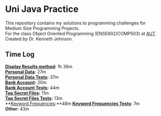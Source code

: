 # Uni Java Practice

This repository contains my solutions to programming challenges for Medium Size Programming Projects.<br/>
For the class Object Oriented Programming (ENSE602/COMP503) at [AUT](https://www.aut.ac.nz/).<br/>
Created by Dr. Kenneth Johnson.

## Time Log
**[Display Results method](src/unijavapractice/Main.java):** 1h 36m<br/>
**[Personal Data](src/unijavapractice/banking/Person.java):** 27m<br/>
**[Personal Data Tests](src/unijavapractice/Main.java):** 37m<br/>
**[Bank Account](src/unijavapractice/banking/BankAccount.java):** 20m<br/>
**[Bank Account Tests](src/unijavapractice/Main.java):** 44m<br/>
**[Top Secret Files](src/unijavapractice/secret/TopSecret.java):** 11m<br/>
**[Top Secret Files Tests](src/unijavapractice/Main.java):** 13m<br/>
**[Keyword Frequencies](src/unijavapractice//textanalysis/WordCounter.java):**48m
**[Keyword Frequencies Tests](src/unijavapractice/Main.java):** 7m<br/>
**Other:** 43m<br/>
